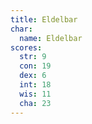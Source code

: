 ```yaml
---
title: Eldelbar
char:
  name: Eldelbar
scores:
  str: 9
  con: 19
  dex: 6
  int: 18
  wis: 11
  cha: 23
---
```

